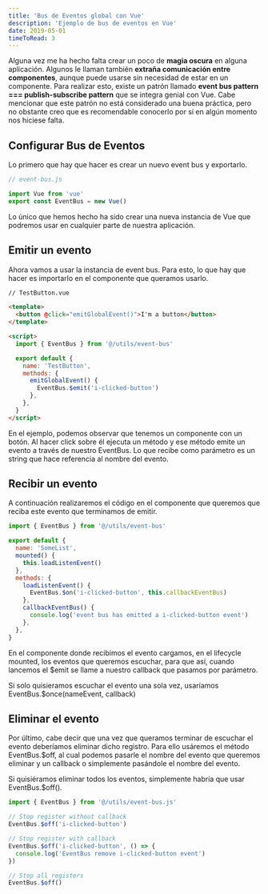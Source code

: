 ```yaml
---
title: 'Bus de Eventos global con Vue'
description: 'Ejemplo de bus de eventos en Vue'
date: 2019-05-01
timeToRead: 3
---
```


Alguna vez me ha hecho falta crear un poco de <b>magia oscura</b> en alguna aplicación. Algunos le llaman también <b>extraña comunicación entre componentes</b>, aunque puede usarse sin necesidad de estar en un componente. Para realizar esto, existe un patrón llamado <span class='code'><b>event bus pattern === publish-subscribe pattern</b></span> que se integra genial con <span class='vue'>Vue</span>. Cabe mencionar que este patrón no está considerado una buena práctica, pero no obstante creo que es recomendable conocerlo por si en algún momento nos hiciese falta.

## Configurar Bus de Eventos

Lo primero que hay que hacer es crear un nuevo event bus y exportarlo.

```js
// event-bus.js

import Vue from 'vue'
export const EventBus = new Vue()
```

Lo único que hemos hecho ha sido crear una nueva instancia de <span class='vue'>Vue</span> que podremos usar en cualquier parte de nuestra aplicación.

## Emitir un evento

Ahora vamos a usar la instancia de event bus. Para esto, lo que hay que hacer es importarlo en el componente que queramos usarlo.

```html
// TestButton.vue

<template>
  <button @click="emitGlobalEvent()">I'm a button</button>
</template>

<script>
  import { EventBus } from '@/utils/event-bus'

  export default {
    name: 'TestButton',
    methods: {
      emitGlobalEvent() {
        EventBus.$emit('i-clicked-button')
      },
    },
  }
</script>
```

En el ejemplo, podemos observar que tenemos un componente con un botón. Al hacer click sobre él ejecuta un método y ese método emite un evento a través de nuestro <span class='code'>EventBus</span>. Lo que recibe como parámetro es un string que hace referencia al nombre del evento.

## Recibir un evento

A continuación realizaremos el código en el componente que queremos que reciba este evento que terminamos de emitir.

```js
import { EventBus } from '@/utils/event-bus'

export default {
  name: 'SomeList',
  mounted() {
    this.loadListenEvent()
  },
  methods: {
    loadListenEvent() {
      EventBus.$on('i-clicked-button', this.callbackEventBus)
    },
    callbackEventBus() {
      console.log('event bus has emitted a i-clicked-button event')
    },
  },
}
```

En el componente donde recibimos el evento cargamos, en el lifecycle <span class='code'>mounted</span>, los eventos que queremos escuchar, para que así, cuando lancemos el <span class='code'>$emit</span> se llame a nuestro callback que pasamos por parámetro.

Si solo quisieramos escuchar el evento una sola vez, usaríamos <span class='code'>EventBus.$once(nameEvent, callback)</span>

## Eliminar el evento

Por último, cabe decir que una vez que queramos terminar de escuchar el evento deberíamos eliminar dicho registro. Para ello usáremos el método <span class='code'>EventBus.$off</span>, al cual podemos pasarle el nombre del evento que queremos eliminar y un callback o simplemente pasándole el nombre del evento.

Si quisiéramos eliminar todos los eventos, simplemente habría que usar <span class='code'>EventBus.$off()</span>.

```js
import { EventBus } from '@/utils/event-bus.js'

// Stop register without callback
EventBus.$off('i-clicked-button')

// Stop register with callback
EventBus.$off('i-clicked-button', () => {
  console.log('EventBus remove i-clicked-button event')
})

// Stop all registers
EventBus.$off()
```
